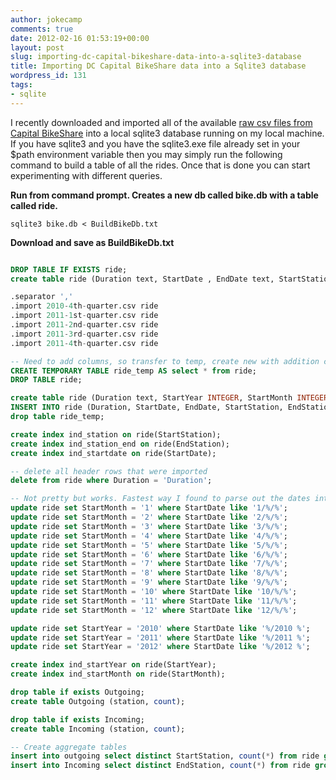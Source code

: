 ```yaml
---
author: jokecamp
comments: true
date: 2012-02-16 01:53:19+00:00
layout: post
slug: importing-dc-capital-bikeshare-data-into-a-sqlite3-database
title: Importing DC Capital BikeShare data into a Sqlite3 database
wordpress_id: 131
tags:
- sqlite
---
```


I recently downloaded and imported all of the available [raw csv files from Capital BikeShare](http://www.capitalbikeshare.com/trip-history-data) into a local sqlite3 database running on my local machine. If you have sqlite3 and you have the sqlite3.exe file already set in your $path environment variable then you may simply run the following command to build a table of all the rides. Once that is done you can start experimenting with different queries.

**Run from command prompt. Creates a new db called bike.db with a table called ride.**

```sqlite3 bike.db < BuildBikeDb.txt```


**Download and save as BuildBikeDb.txt**

```sql

DROP TABLE IF EXISTS ride;
create table ride (Duration text, StartDate , EndDate text, StartStation text, EndStation text, BikeNumber integer, MemberType text);

.separator ','
.import 2010-4th-quarter.csv ride
.import 2011-1st-quarter.csv ride
.import 2011-2nd-quarter.csv ride
.import 2011-3rd-quarter.csv ride
.import 2011-4th-quarter.csv ride

-- Need to add columns, so transfer to temp, create new with addition columns, then copy back over
CREATE TEMPORARY TABLE ride_temp AS select * from ride;
DROP TABLE ride;

create table ride (Duration text, StartYear INTEGER, StartMonth INTEGER, StartDay INTEGER, StartDate text, EndDate text, StartStation text, EndStation text, BikeNumber integer, MemberType text);
INSERT INTO ride (Duration, StartDate, EndDate, StartStation, EndStation, BikeNumber, MemberType) SELECT Duration, StartDate, EndDate, StartStation, EndStation, BikeNumber, MemberType FROM ride_temp;
drop table ride_temp;

create index ind_station on ride(StartStation);
create index ind_station_end on ride(EndStation);
create index ind_startdate on ride(StartDate);

-- delete all header rows that were imported
delete from ride where Duration = 'Duration';

-- Not pretty but works. Fastest way I found to parse out the dates into separate fields.
update ride set StartMonth = '1' where StartDate like '1/%/%';
update ride set StartMonth = '2' where StartDate like '2/%/%';
update ride set StartMonth = '3' where StartDate like '3/%/%';
update ride set StartMonth = '4' where StartDate like '4/%/%';
update ride set StartMonth = '5' where StartDate like '5/%/%';
update ride set StartMonth = '6' where StartDate like '6/%/%';
update ride set StartMonth = '7' where StartDate like '7/%/%';
update ride set StartMonth = '8' where StartDate like '8/%/%';
update ride set StartMonth = '9' where StartDate like '9/%/%';
update ride set StartMonth = '10' where StartDate like '10/%/%';
update ride set StartMonth = '11' where StartDate like '11/%/%';
update ride set StartMonth = '12' where StartDate like '12/%/%';

update ride set StartYear = '2010' where StartDate like '%/2010 %';
update ride set StartYear = '2011' where StartDate like '%/2011 %';
update ride set StartYear = '2012' where StartDate like '%/2012 %';

create index ind_startYear on ride(StartYear);
create index ind_startMonth on ride(StartMonth);

drop table if exists Outgoing;
create table Outgoing (station, count);

drop table if exists Incoming;
create table Incoming (station, count);

-- Create aggregate tables
insert into outgoing select distinct StartStation, count(*) from ride group by StartStation order by startStation;
insert into Incoming select distinct EndStation, count(*) from ride group by EndStation order by EndStation;
```

